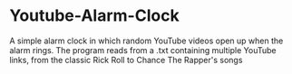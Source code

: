 # Youtube-Alarm-Clock
A simple alarm clock in which random YouTube videos open up when the alarm rings. The program reads from a .txt containing multiple YouTube links, from the classic Rick Roll to Chance The Rapper's songs
